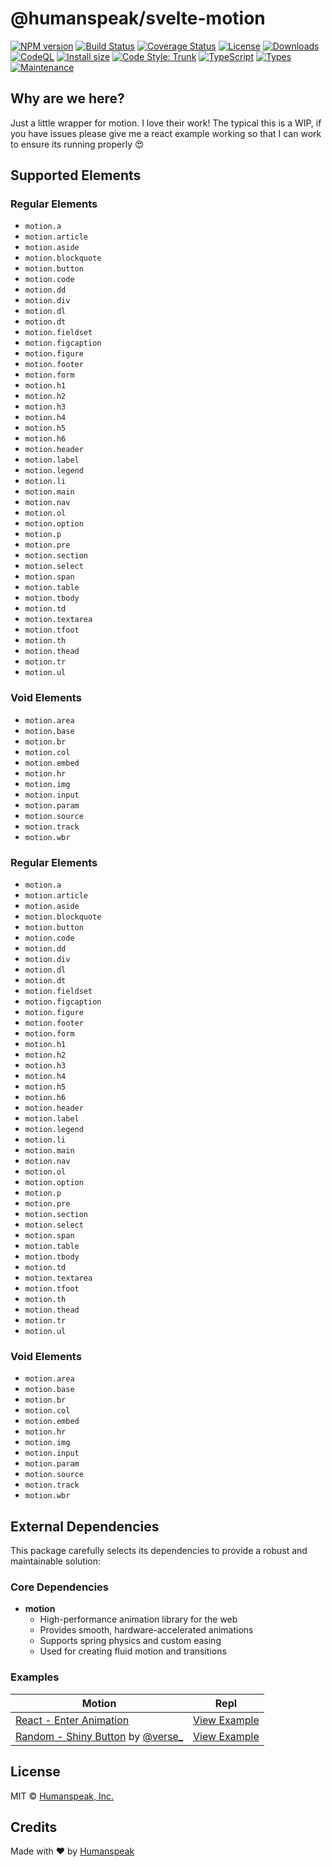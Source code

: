# @humanspeak/svelte-motion

[![NPM version](https://img.shields.io/npm/v/@humanspeak/svelte-motion.svg)](https://www.npmjs.com/package/@humanspeak/svelte-motion)
[![Build Status](https://github.com/humanspeak/svelte-motion/actions/workflows/npm-publish.yml/badge.svg)](https://github.com/humanspeak/svelte-motion/actions/workflows/npm-publish.yml)
[![Coverage Status](https://coveralls.io/repos/github/humanspeak/svelte-motion/badge.svg?branch=main)](https://coveralls.io/github/humanspeak/svelte-motion?branch=main)
[![License](https://img.shields.io/npm/l/@humanspeak/svelte-motion.svg)](https://github.com/humanspeak/svelte-motion/blob/main/LICENSE)
[![Downloads](https://img.shields.io/npm/dm/@humanspeak/svelte-motion.svg)](https://www.npmjs.com/package/@humanspeak/svelte-motion)
[![CodeQL](https://github.com/humanspeak/svelte-motion/actions/workflows/codeql.yml/badge.svg)](https://github.com/humanspeak/svelte-motion/actions/workflows/codeql.yml)
[![Install size](https://packagephobia.com/badge?p=@humanspeak/svelte-motion)](https://packagephobia.com/result?p=@humanspeak/svelte-motion)
[![Code Style: Trunk](https://img.shields.io/badge/code%20style-trunk-blue.svg)](https://trunk.io)
[![TypeScript](https://img.shields.io/badge/%3C%2F%3E-TypeScript-%230074c1.svg)](http://www.typescriptlang.org/)
[![Types](https://img.shields.io/npm/types/@humanspeak/svelte-motion.svg)](https://www.npmjs.com/package/@humanspeak/svelte-motion)
[![Maintenance](https://img.shields.io/badge/Maintained%3F-yes-green.svg)](https://github.com/humanspeak/svelte-motion/graphs/commit-activity)

## Why are we here?

Just a little wrapper for motion. I love their work! The typical this is a WIP, if you have issues please give me a react example working so that I can work to ensure its running properly 😍

## Supported Elements

### Regular Elements

- `motion.a`
- `motion.article`
- `motion.aside`
- `motion.blockquote`
- `motion.button`
- `motion.code`
- `motion.dd`
- `motion.div`
- `motion.dl`
- `motion.dt`
- `motion.fieldset`
- `motion.figcaption`
- `motion.figure`
- `motion.footer`
- `motion.form`
- `motion.h1`
- `motion.h2`
- `motion.h3`
- `motion.h4`
- `motion.h5`
- `motion.h6`
- `motion.header`
- `motion.label`
- `motion.legend`
- `motion.li`
- `motion.main`
- `motion.nav`
- `motion.ol`
- `motion.option`
- `motion.p`
- `motion.pre`
- `motion.section`
- `motion.select`
- `motion.span`
- `motion.table`
- `motion.tbody`
- `motion.td`
- `motion.textarea`
- `motion.tfoot`
- `motion.th`
- `motion.thead`
- `motion.tr`
- `motion.ul`

### Void Elements

- `motion.area`
- `motion.base`
- `motion.br`
- `motion.col`
- `motion.embed`
- `motion.hr`
- `motion.img`
- `motion.input`
- `motion.param`
- `motion.source`
- `motion.track`
- `motion.wbr`

### Regular Elements

- `motion.a`
- `motion.article`
- `motion.aside`
- `motion.blockquote`
- `motion.button`
- `motion.code`
- `motion.dd`
- `motion.div`
- `motion.dl`
- `motion.dt`
- `motion.fieldset`
- `motion.figcaption`
- `motion.figure`
- `motion.footer`
- `motion.form`
- `motion.h1`
- `motion.h2`
- `motion.h3`
- `motion.h4`
- `motion.h5`
- `motion.h6`
- `motion.header`
- `motion.label`
- `motion.legend`
- `motion.li`
- `motion.main`
- `motion.nav`
- `motion.ol`
- `motion.option`
- `motion.p`
- `motion.pre`
- `motion.section`
- `motion.select`
- `motion.span`
- `motion.table`
- `motion.tbody`
- `motion.td`
- `motion.textarea`
- `motion.tfoot`
- `motion.th`
- `motion.thead`
- `motion.tr`
- `motion.ul`

### Void Elements

- `motion.area`
- `motion.base`
- `motion.br`
- `motion.col`
- `motion.embed`
- `motion.hr`
- `motion.img`
- `motion.input`
- `motion.param`
- `motion.source`
- `motion.track`
- `motion.wbr`

## External Dependencies

This package carefully selects its dependencies to provide a robust and maintainable solution:

### Core Dependencies

- **motion**
    - High-performance animation library for the web
    - Provides smooth, hardware-accelerated animations
    - Supports spring physics and custom easing
    - Used for creating fluid motion and transitions

### Examples

| Motion                                                                                                   | Repl                                                                                          |
| -------------------------------------------------------------------------------------------------------- | --------------------------------------------------------------------------------------------- |
| [React - Enter Animation](https://examples.motion.dev/react/enter-animation)                             | [View Example](https://svelte.dev/playground/7f60c347729f4ea48b1a4590c9dedc02?version=5.20.2) |
| [Random - Shiny Button](https://www.youtube.com/watch?v=jcpLprT5F0I) by [@verse\_](https://x.com/verse_) | [View Example](https://svelte.dev/playground/96f9e0bf624f4396adaf06c519147450?version=5.20.2) |

## License

MIT © [Humanspeak, Inc.](LICENSE)

## Credits

Made with ♥ by [Humanspeak](https://humanspeak.com)
